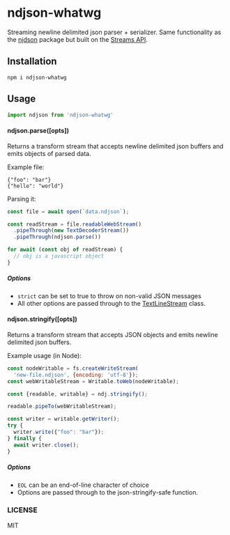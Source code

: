 # ndjson-whatwg

Streaming newline delimited json parser + serializer.
Same functionality as the [njdson](https://github.com/ndjson/ndjson.js) package but built on the [Streams API](https://developer.mozilla.org/en-US/docs/Web/API/Streams_API).

## Installation
```
npm i ndjson-whatwg
```

## Usage

```js
import ndjson from 'ndjson-whatwg'
```

#### ndjson.parse([opts])

Returns a transform stream that accepts newline delimited json buffers and emits objects of parsed data.

Example file:

```
{"foo": "bar"}
{"hello": "world"}
```

Parsing it:

```js
const file = await open(`data.ndjson`);

const readStream = file.readableWebStream()
  .pipeThrough(new TextDecoderStream())
  .pipeThrough(ndjson.parse())

for await (const obj of readStream) {
  // obj is a javascript object
}
```


##### Options

- `strict` can be set to true to throw on non-valid JSON messages
- All other options are passed through to the [TextLineStream](https://github.com/chrispahm/TextLineStream) class.

#### ndjson.stringify([opts])

Returns a transform stream that accepts JSON objects and emits newline delimited json buffers.

Example usage (in Node):

```js
const nodeWritable = fs.createWriteStream(
  'new-file.ndjson', {encoding: 'utf-8'});
const webWritableStream = Writable.toWeb(nodeWritable);

const {readable, writable} = ndj.stringify();

readable.pipeTo(webWritableStream);

const writer = writable.getWriter();
try {
  writer.write({"foo": "bar"});  
} finally {
  await writer.close();
}
```

##### Options
- `EOL` can be an end-of-line character of choice
- Options are passed through to the json-stringify-safe function.

### LICENSE

MIT
